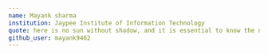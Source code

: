 ```yaml
---
name: Mayank sharma
institution: Jaypee Institute of Information Technology
quote: here is no sun without shadow, and it is essential to know the night
github_user: mayank9462
---
```


